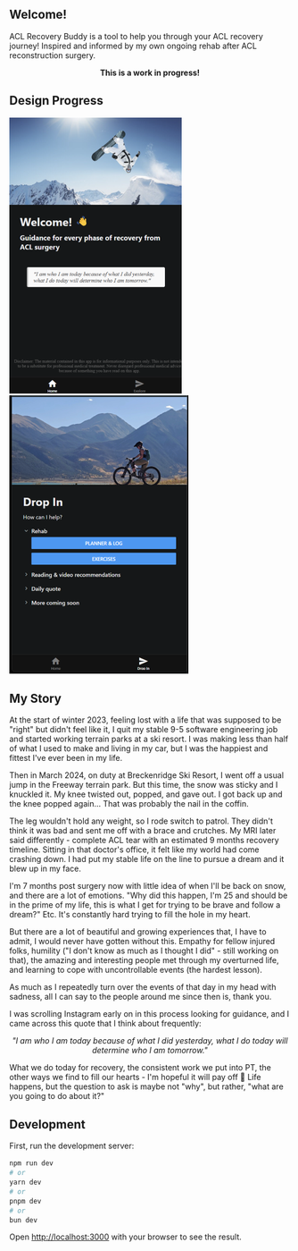 ## Welcome!
ACL Recovery Buddy is a tool to help you through your ACL recovery journey! Inspired and informed by my own ongoing rehab after ACL reconstruction surgery.

<p align="center"><b>
This is a work in progress!
</b></p>

## Design Progress
![homepage](public/assets/home-page.png)
![dropinpage](public/assets/drop-in-page.png)

## My Story
At the start of winter 2023, feeling lost with a life that was supposed to be "right" but didn't feel like it, I quit my stable 9-5 software engineering job and started working terrain parks at a ski resort. I was making less than half of what I used to make and living in my car, but I was the happiest and fittest I've ever been in my life.

Then in March 2024, on duty at Breckenridge Ski Resort, I went off a usual jump in the Freeway terrain park. But this time, the snow was sticky and I knuckled it. My knee twisted out, popped, and gave out. I got back up and the knee popped again... That was probably the nail in the coffin.

The leg wouldn't hold any weight, so I rode switch to patrol. They didn't think it was bad and sent me off with a brace and crutches. My MRI later said differently - complete ACL tear with an estimated 9 months recovery timeline. Sitting in that doctor's office, it felt like my world had come crashing down. I had put my stable life on the line to pursue a dream and it blew up in my face.

I'm 7 months post surgery now with little idea of when I'll be back on snow, and there are a lot of emotions. "Why did this happen, I'm 25 and should be in the prime of my life, this is what I get for trying to be brave and follow a dream?" Etc. It's constantly hard trying to fill the hole in my heart.

But there are a lot of beautiful and growing experiences that, I have to admit, I would never have gotten without this. Empathy for fellow injured folks, humility ("I don't know as much as I thought I did" - still working on that), the amazing and interesting people met through my overturned life, and learning to cope with uncontrollable events (the hardest lesson).

As much as I repeatedly turn over the events of that day in my head with sadness, all I can say to the people around me since then is, thank you.

I was scrolling Instagram early on in this process looking for guidance, and I came across this quote that I think about frequently: 

<p align="center"><i>
"I am who I am today because of what I did yesterday, what I do today will determine who I am tomorrow."
</i></p>

What we do today for recovery, the consistent work we put into PT, the other ways we find to fill our hearts - I'm hopeful it will pay off 🙂 Life happens, but the question to ask is maybe not "why", but rather, "what are you going to do about it?"

## Development

First, run the development server:

```bash
npm run dev
# or
yarn dev
# or
pnpm dev
# or
bun dev
```

Open [http://localhost:3000](http://localhost:3000) with your browser to see the result.
